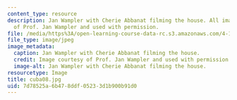 ```yaml
---
content_type: resource
description: Jan Wampler with Cherie Abbanat filming the house. All images are courtesy
  of Prof. Jan Wampler and used with permission.
file: /media/https%3A/open-learning-course-data-rc.s3.amazonaws.com/4-196-architecture-design-level-ii-cuba-studio-spring-2004/7d78525a6b478ddf05233d1b900b91d0_cuba08.jpg
file_type: image/jpeg
image_metadata:
  caption: Jan Wampler with Cherie Abbanat filming the house.
  credit: Image courtesy of Prof. Jan Wampler and used with permission.
  image-alt: Jan Wampler with Cherie Abbanat filming the house.
resourcetype: Image
title: cuba08.jpg
uid: 7d78525a-6b47-8ddf-0523-3d1b900b91d0
---
```

